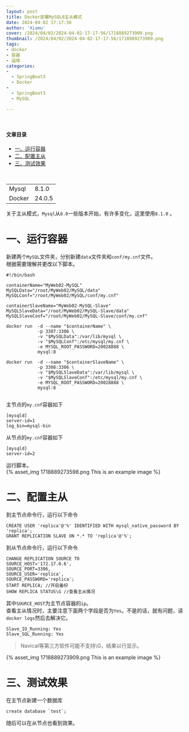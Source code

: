```yaml
---
layout: post
title: Docker部署MySQL8主从模式
date: 2024-04-02 17:17:56
author: 'Xiamu'
cover: /2024/04/02/2024-04-02-17-17-56/1718889273909.png
thumbnail: /2024/04/02/2024-04-02-17-17-56/1718889273909.png
tags:
- docker
- 容器
- 运维
categories:
-
  - SpringBoot3
  - Docker
-
  - SpringBoot3
  - MySQL

---
```

​  

#### 文章目录

- [一、运行容器](#一运行容器)
- [二、配置主从](#二配置主从)
- [三、测试效果](#三测试效果)

<br />

|        |        |
|--------|--------|
| Mysql  | 8.1.0  |
| Docker | 24.0.5 |

关于主从模式，`Mysql`从`8.0`一些版本开始，有许多变化，这里使用`8.1.0` 。

# 一、运行容器

新建两个`MySQL`文件夹，分别新建`data`文件夹和`conf/my.cnf`文件。  
根据需要理解并更改以下脚本。

```prism language-bash
#!/bin/bash

containerName="MyWeb02-MySQL"
MySQLData="/root/MyWeb02/MySQL/data"
MySQLConf="/root/MyWeb02/MySQL/conf/my.cnf"

containerSlaveName="MyWeb02-MySQL-Slave"
MySQLSlaveData="/root/MyWeb02/MySQL-Slave/data"
MySQLSlaveConf="/root/MyWeb02/MySQL-Slave/conf/my.cnf"

docker run  -d --name "$containerName" \
            -p 3307:3306 \
            -v "$MySQLData":/var/lib/mysql \
            -v "$MySQLConf":/etc/mysql/my.cnf \
            -e MYSQL_ROOT_PASSWORD=20028888 \
            mysql:8

docker run  -d --name "$containerSlaveName" \
            -p 3308:3306 \
            -v "$MySQLSlaveData":/var/lib/mysql \
            -v "$MySQLSlaveConf":/etc/mysql/my.cnf \
            -e MYSQL_ROOT_PASSWORD=20028888 \
            mysql:8
            
```

主节点的`my.cnf`容器如下

```prism language-bash
[mysqld]
server-id=1
log_bin=mysql-bin
```

从节点的`my.cnf`容器如下

```prism language-bash
[mysqld]
server-id=2
```

运行脚本。  
{% asset_img 1718889273598.png This is an example image %}

# 二、配置主从

到主节点命令行，运行以下命令

```prism language-sql
CREATE USER 'replica'@'%' IDENTIFIED WITH mysql_native_password BY 'replica';
GRANT REPLICATION SLAVE ON *.* TO 'replica'@'%';
```

到从节点命令行，运行以下命令

```prism language-sql
CHANGE REPLICATION SOURCE TO 
SOURCE_HOST='172.17.0.6',
SOURCE_PORT=3306,
SOURCE_USER='replica',
SOURCE_PASSWORD='replica';
START REPLICA; //开启备份
SHOW REPLICA STATUS\G //查看主从情况
```

其中`SOURCE_HOST`为主节点容器的`ip`。  
查看主从情况时，主要注意下面两个字段是否为`Yes`。不是的话，就有问题，读`docker logs`然后去解决它。

```prism language-bash
Slave_IO_Running: Yes
Slave_SQL_Running: Yes
```

> Navicat等第三方软件可能不支持\\G，结果以行显示。

{% asset_img 1718889273909.png This is an example image %}

# 三、测试效果

在主节点新建一个数据库

```prism language-bash
create database `test`;
```

随后可以在从节点也看到效果。
